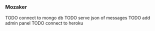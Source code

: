 ### Mozaker

TODO connect to mongo db
TODO serve json of messages
TODO add admin panel
TODO connect to heroku